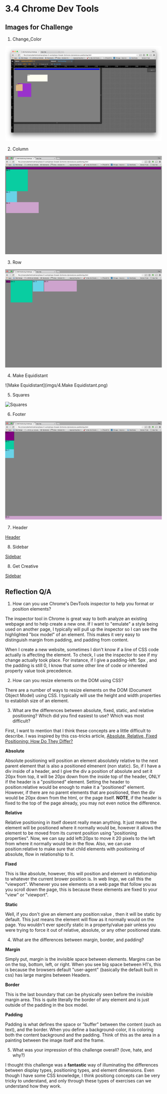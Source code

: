 # 3.4  Chrome Dev Tools

## Images for Challenge

1. Change_Color

![1.Change_Color](imgs/1.Change_Color.png)

2.  Column

![Column](imgs/2.Column.png)

3. Row

![Row](imgs/3.Row.png)

4.  Make Equidistant

![Make Equidistant](imgs/4.Make Equidistant.png)

5.  Squares

![Squares](imgs/4.5.Squares.png)

6.  Footer

![Footer](imgs/6.Footer.png)

7. Header

[Header](imgs/7.Header.png)

8. Sidebar

[Sidebar](imgs/8.Sidebar.png)

8. Get Creative

[Sidebar](imgs/9.Get_Creative)

## Reflection Q/A

1.  How can you use Chrome's DevTools inspector to help you format or position elements?

The inspector tool in Chrome is great way to both analyze an existing webpage and to help create a new one.  If I want to "emulate" a style being used on another page, I typically will pull up the inspector so I can see the highlighted "box model" of an element.  This makes it very easy to distinguish margin from padding, and padding from content.

When I create a new website, sometimes I don't know if a line of CSS code actually is affecting the element. To check, I use the inspector to see if my change actually took place. For instance, if I give a padding-left: 5px , and the padding is still 0, I know that some other line of code or inhereted property value took precedence.

2.  How can you resize elements on the DOM using CSS?

There are a number of ways to resize elements on the DOM (Document Object Model) using CSS. I typically will use the height and width properties to establish size of an element.

3.  What are the differences between absolute, fixed, static, and relative positioning? Which did you find easiest to use? Which was most difficult?

First, I want to mention that I think these concepts are a little difficult to describe. I was inspired by this css-tricks article, [Absolute, Relative, Fixed Positioning: How Do They Differ?](https://css-tricks.com/absolute-relative-fixed-positioining-how-do-they-differ/)

**Absolute**

Absolute positioning will position an element absolutely relative to the next parent element that is also a positioned elmenent (non static). So, if I have a div inside of a header, and I give the div a position of absolute and set it 20px from top, it will be 20px down from the inside top of the header, ONLY if the header is a "positioned" element. Setting the header to position:relative would be enough to make it a "positioned" element. However, if there are no parent elements that are positioned, then the div would be 20px down from the html, or the page itself. **NOTE**, if the header is fixed to the top of the page already, you may not even notice the difference.

**Relative**

Relative positioning in itself doesnt really mean anything. It just means the element will be positioned where it normally would be, however it allows the element to be moved from its current position using "positioning properties". Now, we can say add left:20px to move it 20 pixels to the left from where it normally would be in the flow. Also, we can use position:relative to make sure that child elements with positioning of absolute, flow in relationship to it.

**Fixed**

This is like absolute, however, this will position and element in relationship to whatever the current brower position is. In web lingo, we call this the "viewport". Whenever you see elements on a web page that follow you as you scroll down the page, this is because these elements are fixed to your "view" or "viewport".

**Static**

Well, if you don't give an element any position:value , then it will be static by default. This just means the element will flow as it normally would on the page. You wouldn't ever specify static in a property/value pair unless you were trying to force it out of relative, absolute, or any other positioned state.

4.  What are the differences between margin, border, and padding?

**Margin**

Simply put, margin is the invisible space between elements. Margins can be on the top, bottom, left, or right. When you see big space between H1's, this is because the browsers default "user-agent" (basically the default built in css) has large margins between Headers.

**Border**

This is the last boundary that can be physically seen before the invisible margin area. This is quite literally the border of any element and is just outside of the padding in the box model.

**Padding**

Padding is what defines the space or "buffer" between the content (such as text), and the border. When you define a background-color, it is coloring both the content background and the padding. Think of this as the area in a painting between the image itself and the frame.

5.  What was your impression of this challenge overall? (love, hate, and why?)

I thought this challenge was a **fantastic** way of illuminating the differences between display types, positioning types, and element dimensions. Even though I have some CSS knowledge, I think positiong concepts can be very tricky to understand, and only through these types of exercises can we understand how they work.



